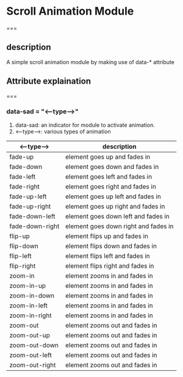 # Scroll Animation Module
===
## description
A simple scroll animation module by making use of data-* attribute

## Attribute explaination
===
### data-sad = "<--type-->"

1. data-sad:  an indicator for module to activate animation.
2. <--type-->: various types of animation 


| <--type-->  | description |
| ------------- | ------------- |
| fade-up  |  element goes up and fades in  |
| fade-down  | element goes down and fades in  |
| fade-left  | element goes left and fades in  |
| fade-right  | element goes right and fades in  |
| fade-up-left  | element goes up left and fades in  |
| fade-up-right  | element goes up right and fades in  |
| fade-down-left  | element goes down left and fades in  |
| fade-down-right  | element goes down right and fades in  |
| flip-up  | element flips up and fades in  |
| flip-down  | element flips down and fades in  |
| flip-left  | element flips left and fades in  |
| flip-right  | element flips right and fades in  |
| zoom-in  | element zooms in and fades in  |
| zoom-in-up  | element zooms in and fades in  |
| zoom-in-down  | element zooms in and fades in  |
| zoom-in-left  | element zooms in and fades in  |
| zoom-in-right  | element zooms in and fades in  |
| zoom-out  | element zooms out and fades in  |
| zoom-out-up  | element zooms out and fades in  |
| zoom-out-down  | element zooms out and fades in  |
| zoom-out-left  | element zooms out and fades in  |
| zoom-out-right  | element zooms out and fades in  |
